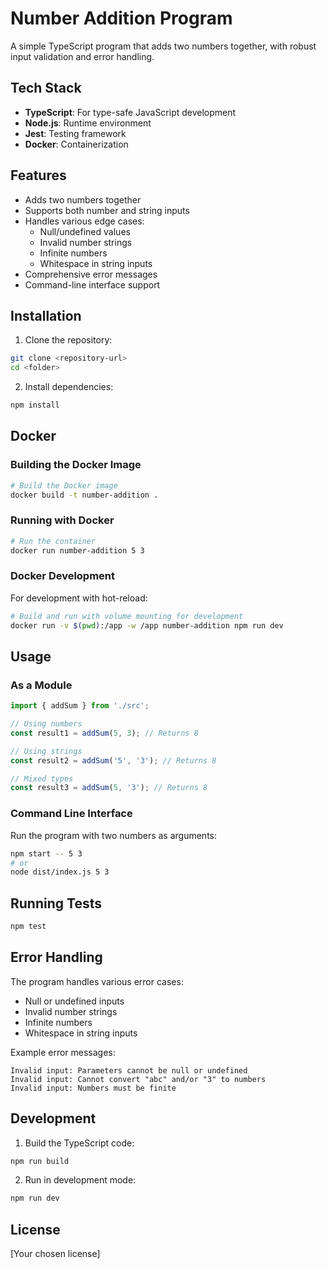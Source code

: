 # Number Addition Program

A simple TypeScript program that adds two numbers together, with robust input validation and error handling.

## Tech Stack

- **TypeScript**: For type-safe JavaScript development
- **Node.js**: Runtime environment
- **Jest**: Testing framework
- **Docker**: Containerization

## Features

- Adds two numbers together
- Supports both number and string inputs
- Handles various edge cases:
  - Null/undefined values
  - Invalid number strings
  - Infinite numbers
  - Whitespace in string inputs
- Comprehensive error messages
- Command-line interface support

## Installation

1. Clone the repository:

```bash
git clone <repository-url>
cd <folder>
```

2. Install dependencies:

```bash
npm install
```

## Docker

### Building the Docker Image

```bash
# Build the Docker image
docker build -t number-addition .
```

### Running with Docker

```bash
# Run the container
docker run number-addition 5 3
```

### Docker Development

For development with hot-reload:

```bash
# Build and run with volume mounting for development
docker run -v $(pwd):/app -w /app number-addition npm run dev
```

## Usage

### As a Module

```typescript
import { addSum } from './src';

// Using numbers
const result1 = addSum(5, 3); // Returns 8

// Using strings
const result2 = addSum('5', '3'); // Returns 8

// Mixed types
const result3 = addSum(5, '3'); // Returns 8
```

### Command Line Interface

Run the program with two numbers as arguments:

```bash
npm start -- 5 3
# or
node dist/index.js 5 3
```

## Running Tests

```bash
npm test
```

## Error Handling

The program handles various error cases:

- Null or undefined inputs
- Invalid number strings
- Infinite numbers
- Whitespace in string inputs

Example error messages:

```
Invalid input: Parameters cannot be null or undefined
Invalid input: Cannot convert "abc" and/or "3" to numbers
Invalid input: Numbers must be finite
```

## Development

1. Build the TypeScript code:

```bash
npm run build
```

2. Run in development mode:

```bash
npm run dev
```

## License

[Your chosen license]

```

```
